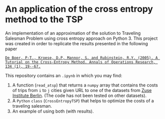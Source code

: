 # An application of the cross entropy method to the TSP
An implementation of an approximation of the solution to Traveling Salesman Problem using cross entropy approach on Python 3. This project was created in order to replicate the results presented in the following paper 

[`De Boer, P-T., Kroese, D.P, Mannor, S. and Rubinstein, R.Y. (2005). A Tutorial on the Cross-Entropy Method. Annals of Operations Research, 134 (1), 19--67.`](https://scholar.google.ru/scholar?hl=en&q=A+Tutorial+on+the+Cross-Entropy+Method&as_sdt=1%2C5&as_sdtp=&oq=)

This repository contains an `.ipynb` in which you may find: 
  1. A function (`read_atsp`) that returns a `numpy` array that contains the costs of trips from `i` to `j` cities given URL to one of the datasets from [Zuse Institute Berlin](http://elib.zib.de/pub/mp-testdata/tsp/tsplib/atsp/index.html). (The code has not been tested on other datasets). 
  2. A `Python` `class` (`CrossEntropyTSP`) that helps to optimize the costs of a traveling salesman.
  3. An example of using both (with results).
